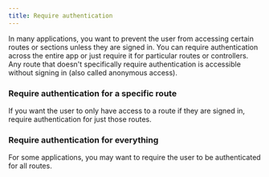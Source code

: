 ```yaml
---
title: Require authentication
---
```

In many applications, you want to prevent the user from accessing certain routes or sections unless they are signed in. You can require authentication across the entire app or just require it for particular routes or controllers. Any route that doesn't specifically require authentication is accessible without signing in (also called anonymous access).

### Require authentication for a specific route

If you want the user to only have access to a route if they are signed in, require authentication for just those routes.

<StackSelector snippet="reqauthspecific"/>

### Require authentication for everything

For some applications, you may want to require the user to be authenticated for all routes.

<StackSelector snippet="reqautheverything"/>

<NextSectionLink/>